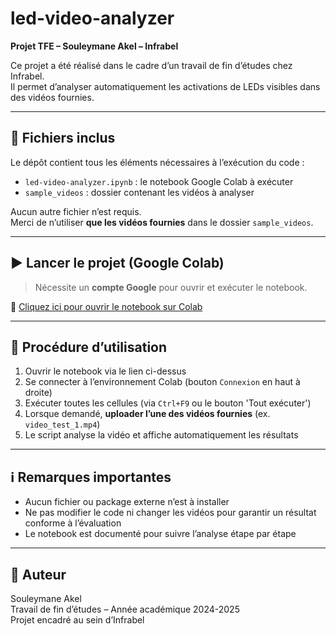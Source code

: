 # led-video-analyzer

**Projet TFE – Souleymane Akel – Infrabel**

Ce projet a été réalisé dans le cadre d’un travail de fin d’études chez Infrabel.  
Il permet d’analyser automatiquement les activations de LEDs visibles dans des vidéos fournies.

---

## 📁 Fichiers inclus

Le dépôt contient tous les éléments nécessaires à l’exécution du code :

- `led-video-analyzer.ipynb` : le notebook Google Colab à exécuter
- `sample_videos` : dossier contenant les vidéos à analyser 

Aucun autre fichier n’est requis.  
Merci de n’utiliser **que les vidéos fournies** dans le dossier `sample_videos`.

---

## ▶️ Lancer le projet (Google Colab)

> Nécessite un **compte Google** pour ouvrir et exécuter le notebook.

🔗 [Cliquez ici pour ouvrir le notebook sur Colab](https://colab.research.google.com/drive/1dG1GPYzTKsmciW-c4JbgyGA4JpgYi_2X?usp=sharing)

---

## 🧪 Procédure d’utilisation

1. Ouvrir le notebook via le lien ci-dessus
2. Se connecter à l’environnement Colab (bouton `Connexion` en haut à droite)
3. Exécuter toutes les cellules (via `Ctrl+F9` ou le bouton 'Tout exécuter')
4. Lorsque demandé, **uploader l’une des vidéos fournies** (ex. `video_test_1.mp4`)
5. Le script analyse la vidéo et affiche automatiquement les résultats

---

## ℹ️ Remarques importantes

- Aucun fichier ou package externe n’est à installer
- Ne pas modifier le code ni changer les vidéos pour garantir un résultat conforme à l’évaluation
- Le notebook est documenté pour suivre l’analyse étape par étape

---

## 👤 Auteur

Souleymane Akel  
Travail de fin d’études – Année académique 2024-2025  
Projet encadré au sein d’Infrabel
